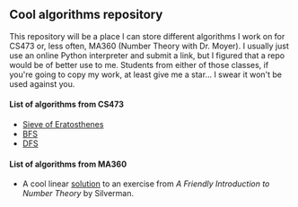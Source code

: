 ## Cool algorithms repository
This repository will be a place I can store different algorithms I work on for CS473 or, less often, MA360 (Number Theory with Dr. Moyer). I usually just use an online Python interpreter and submit a link, but I figured that a repo would be of better use to me. Students from either of those classes, if you're going to copy my work, at least give me a star... I swear it won't be used against you.

#### List of algorithms from CS473
+ [Sieve of Eratosthenes](https://github.com/yfedas21/algorithms/blob/master/CS473/sieve.py "what the huh")
+ [BFS](https://github.com/yfedas21/algorithms/blob/master/CS473/BFS_algorithm.py "bad breadth")
+ [DFS](https://github.com/yfedas21/algorithms/blob/master/CS473/DFS_algorithm.py "shallow grave")

#### List of algorithms from MA360
+ A cool linear [solution](https://github.com/yfedas21/algorithms/blob/master/MA360/find_sums_from_primes.py "do your own hw") to an exercise from *A Friendly Introduction to Number Theory* by Silverman.
